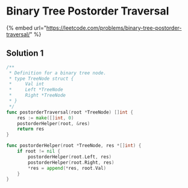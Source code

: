 # Binary Tree Postorder Traversal

{% embed url="https://leetcode.com/problems/binary-tree-postorder-traversal/" %}

## Solution 1

```go
/**
 * Definition for a binary tree node.
 * type TreeNode struct {
 *     Val int
 *     Left *TreeNode
 *     Right *TreeNode
 * }
 */
func postorderTraversal(root *TreeNode) []int {
    res := make([]int, 0)
    postorderHelper(root, &res)
    return res
}

func postorderHelper(root *TreeNode, res *[]int) {
    if root != nil {
        postorderHelper(root.Left, res)
        postorderHelper(root.Right, res)
        *res = append(*res, root.Val)
    }
}
```

